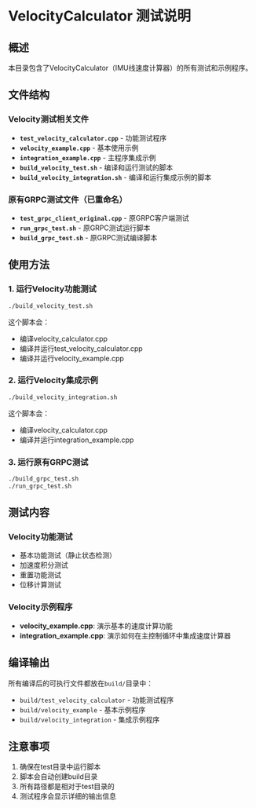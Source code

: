 # VelocityCalculator 测试说明

## 概述

本目录包含了VelocityCalculator（IMU线速度计算器）的所有测试和示例程序。

## 文件结构

### Velocity测试相关文件
- **`test_velocity_calculator.cpp`** - 功能测试程序
- **`velocity_example.cpp`** - 基本使用示例
- **`integration_example.cpp`** - 主程序集成示例
- **`build_velocity_test.sh`** - 编译和运行测试的脚本
- **`build_velocity_integration.sh`** - 编译和运行集成示例的脚本

### 原有GRPC测试文件（已重命名）
- **`test_grpc_client_original.cpp`** - 原GRPC客户端测试
- **`run_grpc_test.sh`** - 原GRPC测试运行脚本
- **`build_grpc_test.sh`** - 原GRPC测试编译脚本

## 使用方法

### 1. 运行Velocity功能测试
```bash
./build_velocity_test.sh
```
这个脚本会：
- 编译velocity_calculator.cpp
- 编译并运行test_velocity_calculator.cpp
- 编译并运行velocity_example.cpp

### 2. 运行Velocity集成示例
```bash
./build_velocity_integration.sh
```
这个脚本会：
- 编译velocity_calculator.cpp
- 编译并运行integration_example.cpp

### 3. 运行原有GRPC测试
```bash
./build_grpc_test.sh
./run_grpc_test.sh
```

## 测试内容

### Velocity功能测试
- 基本功能测试（静止状态检测）
- 加速度积分测试
- 重置功能测试
- 位移计算测试

### Velocity示例程序
- **velocity_example.cpp**: 演示基本的速度计算功能
- **integration_example.cpp**: 演示如何在主控制循环中集成速度计算器

## 编译输出

所有编译后的可执行文件都放在`build/`目录中：
- `build/test_velocity_calculator` - 功能测试程序
- `build/velocity_example` - 基本示例程序
- `build/velocity_integration` - 集成示例程序

## 注意事项

1. 确保在test目录中运行脚本
2. 脚本会自动创建build目录
3. 所有路径都是相对于test目录的
4. 测试程序会显示详细的输出信息 